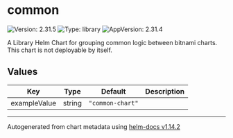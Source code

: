 # common

![Version: 2.31.5](https://img.shields.io/badge/Version-2.31.5-informational?style=flat-square) ![Type: library](https://img.shields.io/badge/Type-library-informational?style=flat-square) ![AppVersion: 2.31.4](https://img.shields.io/badge/AppVersion-2.31.4-informational?style=flat-square)

A Library Helm Chart for grouping common logic between bitnami charts. This chart is not deployable by itself.

## Values

| Key | Type | Default | Description |
|-----|------|---------|-------------|
| exampleValue | string | `"common-chart"` |  |

----------------------------------------------
Autogenerated from chart metadata using [helm-docs v1.14.2](https://github.com/norwoodj/helm-docs/releases/v1.14.2)
